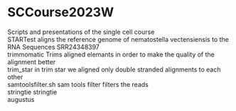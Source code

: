 # SCCourse2023W
Scripts and presentations of the single cell course <br>
STARTest  aligns the reference genome of nematostella vectensiensis to the RNA Sequences SRR24348397<br>
trimmomatic Trims aligned elemants in order to make the quality of the alignment better <br>
trim_star in trim star we aligned only double stranded alignments to each other <br>
samtoolsfilter.sh sam tools filter filters the reads <br>
stringtie stringtie <br>
augustus <br> 
